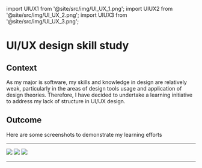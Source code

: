 import UIUX1 from '@site/src/img/UI_UX_1.png';
import UIUX2 from '@site/src/img/UI_UX_2.png';
import UIUX3 from '@site/src/img/UI_UX_3.png';

# UI/UX design skill study

## Context

As my major is software, my skills and knowledge in design are relatively weak, particularly in the areas of design tools usage and application of design theories. Therefore, I have decided to undertake a learning initiative to address my lack of structure in UI/UX design.

## Outcome

Here are some screenshots to demonstrate my learning efforts

<hr/>

<div style={{ backgroundColor: '#F9F9F9', padding: '20px' , display:'flex' }}>
<img src={UIUX2} style={{width:300,padding: '20px' }}/>
<img src={UIUX1} style={{width:300,padding: '20px' }}/>
<img src={UIUX3} style={{width:300,padding: '20px' }}/>

</div>
<hr/>
